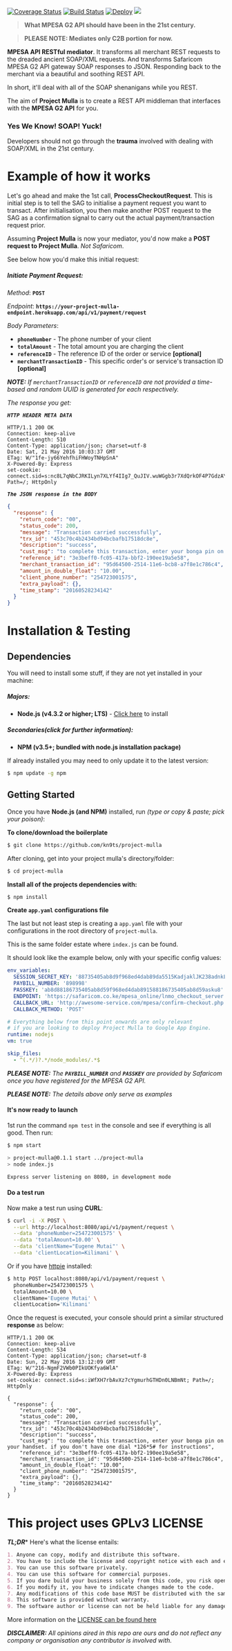 [![Coverage Status](https://coveralls.io/repos/github/kn9ts/project-mulla/badge.svg?branch=master)](https://coveralls.io/github/kn9ts/project-mulla?branch=master)
[![Build Status](https://semaphoreci.com/api/v1/kn9ts/project-mulla/branches/master/badge.svg)](https://semaphoreci.com/kn9ts/project-mulla)
[![Deploy](https://www.herokucdn.com/deploy/button.svg)](https://heroku.com/deploy?template=https://github.com/bomb1e/project-mulla)
![](http://cdn.javascript.co.ke/images/banner.png)

> **What MPESA G2 API should have been in the 21st century.**

> **PLEASE NOTE: Mediates only C2B portion for now.**

**MPESA API RESTful mediator**. It transforms all merchant REST requests to the dreaded ancient SOAP/XML
requests. And transforms Safaricom MPESA G2 API gateway SOAP responses to JSON. 
Responding back to the merchant via a beautiful and soothing REST API.

In short, it'll deal with all of the SOAP shenanigans while you REST.

The aim of **Project Mulla** is to create a REST API middleman that interfaces with the **MPESA G2 API** for you.

### Yes We Know! SOAP! Yuck!

Developers should not go through the **trauma** involved with dealing with SOAP/XML in the 21st century.

# Example of how it works

Let's go ahead and make the 1st call, **ProcessCheckoutRequest**. This is initial step is to tell the SAG to 
initialise a payment request you want to transact. After initialisation, you then make another POST request to 
the SAG as a confirmation signal to carry out the actual payment/transaction request prior.

Assuming **Project Mulla** is now your mediator, you'd now make a **POST request to Project Mulla**. _Not Safaricom_. 

See below how you'd make this initial request:

##### Initiate Payment Request:

_Method_: **`POST`** 

_Endpoint_: **`https://your-project-mulla-endpoint.herokuapp.com/api/v1/payment/request`**

_Body Parameters_:

- **`phoneNumber`** - The phone number of your client
- **`totalAmount`** - The total amount you are charging the client
- **`referenceID`** - The reference ID of the order or service **[optional]**
- **`merchantTransactionID`** - This specific order's or service's transaction ID **[optional]**

_**NOTE:** If `merchantTransactionID` or `referenceID` are not provided a time-based and random 
UUID is generated for each respectively._

_The response you get:_

_**`HTTP HEADER META DATA`**_
```http
HTTP/1.1 200 OK
Connection: keep-alive
Content-Length: 510
Content-Type: application/json; charset=utf-8
Date: Sat, 21 May 2016 10:03:37 GMT
ETag: W/"1fe-jy66YehfhiFHWoyTNHpSnA"
X-Powered-By: Express
set-cookie: connect.sid=s:nc8L7qNbCJRKILyn7XLYf4IIg7_QuJIV.wuWGgb3r7XdQrkOF4P7GdzAY1HRZ0utmIfC6yW8%2BMuY; Path=/; HttpOnly
```

_**`The JSON response in the BODY`**_
```json
{
  "response": {
    "return_code": "00",
    "status_code": 200,
    "message": "Transaction carried successfully",
    "trx_id": "453c70c4b2434bd94bcbafb17518dc8e",
    "description": "success",
    "cust_msg": "to complete this transaction, enter your bonga pin on your handset. if you don't have one dial *126*5# for instructions",
    "reference_id": "3e3beff0-fc05-417a-bbf2-190ee19a5e58",
    "merchant_transaction_id": "95d64500-2514-11e6-bcb8-a7f8e1c786c4",
    "amount_in_double_float": "10.00",
    "client_phone_number": "254723001575",
    "extra_payload": {},
    "time_stamp": "20160528234142"
  }
}
```

# Installation & Testing

## Dependencies

You will need to install some stuff, if they are not yet installed in your machine:

##### Majors:

* **Node.js (v4.3.2 or higher; LTS)** - [Click here](http://nodejs.org) to install

##### Secondaries(click for further information):

* **NPM (v3.5+; bundled with node.js installation package)**

If already installed you may need to only update it to the latest version:

```bash
$ npm update -g npm
```

## Getting Started

Once you have **Node.js (and NPM)** installed, run _(type or copy & paste; pick your poison)_:

**To clone/download the boilerplate**

```bash
$ git clone https://github.com/kn9ts/project-mulla
```

After cloning, get into your project mulla's directory/folder:

```bash
$ cd project-mulla
```

**Install all of the projects dependencies with:**

```bash
$ npm install
```

**Create `app.yaml` configurations file**

The last but not least step is creating a `app.yaml` file with your configurations in the root directory of `project-mulla`.

This is the same folder estate where `index.js` can be found.

It should look like the example below, only with your specific config values:

```yaml
env_variables:
  SESSION_SECRET_KEY: '88735405ab8d9f968ed4dab89da5515KadjaklJK238adnkLD32'
  PAYBILL_NUMBER: '898998'
  PASSKEY: 'ab8d88186735405ab8d59f968ed4dab891588186735405ab8d59asku8'
  ENDPOINT: 'https://safaricom.co.ke/mpesa_online/lnmo_checkout_server.php?wsdl'
  CALLBACK_URL: 'http://awesome-service.com/mpesa/confirm-checkout.php'
  CALLBACK_METHOD: 'POST'

# Everything below from this point onwards are only relevant 
# if you are looking to deploy Project Mulla to Google App Engine.
runtime: nodejs
vm: true

skip_files:
  - ^(.*/)?.*/node_modules/.*$
```

*__PLEASE NOTE:__ The __`PAYBILL_NUMBER`__ and __`PASSKEY`__ are provided by Safaricom once you have registered for the MPESA G2 API.*

*__PLEASE NOTE:__ The details above only serve as examples*

#### It's now ready to launch

1st run the command `npm test` in the console and see if everything is all good. Then run:

```bash
$ npm start

> project-mulla@0.1.1 start ../project-mulla
> node index.js

Express server listening on 8080, in development mode
```

#### Do a test run

Now make a test run using **CURL**:

```bash
$ curl -i -X POST \
  --url http://localhost:8080/api/v1/payment/request \
  --data 'phoneNumber=254723001575' \
  --data 'totalAmount=10.00' \
  --data 'clientName="Eugene Mutai"' \
  --data 'clientLocation=Kilimani' \
```

Or if you have [httpie](https://github.com/jkbrzt/httpie) installed:

```bash
$ http POST localhost:8080/api/v1/payment/request \
  phoneNumber=254723001575 \
  totalAmount=10.00 \
  clientName='Eugene Mutai' \
  clientLocation='Kilimani'
```

Once the request is executed, your console should print a similar structured **response** as below:

```http
HTTP/1.1 200 OK
Connection: keep-alive
Content-Length: 534
Content-Type: application/json; charset=utf-8
Date: Sun, 22 May 2016 13:12:09 GMT
ETag: W/"216-NgmF2VWb0PIkUOKfya6WlA"
X-Powered-By: Express
set-cookie: connect.sid=s:iWfXH7rbAvXz7cYgmurhGTHDn0LNBmNt; Path=/; HttpOnly

{
  "response": {
    "return_code": "00",
    "status_code": 200,
    "message": "Transaction carried successfully",
    "trx_id": "453c70c4b2434bd94bcbafb17518dc8e",
    "description": "success",
    "cust_msg": "to complete this transaction, enter your bonga pin on your handset. if you don't have one dial *126*5# for instructions",
    "reference_id": "3e3beff0-fc05-417a-bbf2-190ee19a5e58",
    "merchant_transaction_id": "95d64500-2514-11e6-bcb8-a7f8e1c786c4",
    "amount_in_double_float": "10.00",
    "client_phone_number": "254723001575",
    "extra_payload": {},
    "time_stamp": "20160528234142"
  }
}
```

# This project uses GPLv3 LICENSE

**_TL;DR_*** Here's what the license entails:

```markdown
1. Anyone can copy, modify and distribute this software.
2. You have to include the license and copyright notice with each and every distribution.
3. You can use this software privately.
4. You can use this software for commercial purposes.
5. If you dare build your business solely from this code, you risk open-sourcing the whole code base.
6. If you modify it, you have to indicate changes made to the code.
7. Any modifications of this code base MUST be distributed with the same license, GPLv3.
8. This software is provided without warranty.
9. The software author or license can not be held liable for any damages inflicted by the software.
```

More information on the [LICENSE can be found here](http://choosealicense.com/licenses/gpl-3.0/)

**_DISCLAIMER:_** _All opinions aired in this repo are ours and do not reflect any company or organisation any contributor is involved with._
